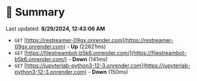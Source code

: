 # 📖 Summary
Last updated: **8/29/2024, 12:43:06 AM**

- `GET` [https://restreamer-09gx.onrender.com](https://restreamer-09gx.onrender.com) - **Up** (22621ms)
- `GET` [https://filestreambot-b5k6.onrender.com/](https://filestreambot-b5k6.onrender.com/) - **Down** (141ms)
- `GET` [https://jupyterlab-python3-12-3.onrender.com](https://jupyterlab-python3-12-3.onrender.com) - **Down** (150ms)
